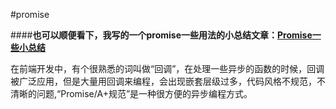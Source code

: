 #promise

####**也可以顺便看下，我写的一个promise一些用法的小总结文章：[Promise一些小总结][1]**

在前端开发中，有个很熟悉的词叫做“回调”，在处理一些异步的函数的时候，回调被广泛应用，但是大量用回调来编程，会出现嵌套层级过多，代码风格不规范，不清晰的问题,“Promise/A+规范”是一种很方便的异步编程方式。



  [1]: https://juejin.im/post/5a4e14dc518825734107b672
